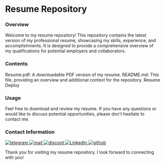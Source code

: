 # Resume Repository
### Overview
Welcome to my resume repository! This repository contains the latest version of my professional resume, showcasing my skills, experience, and accomplishments. It is designed to provide a comprehensive overview of my qualifications for potential employers and collaborators.

### Contents
Resume.pdf: A downloadable PDF version of my resume.
README.md: This file, providing an overview and additional context for the repository.
Resume Deploy

### Usage
Feel free to download and review my resume. If you have any questions or would like to discuss potential opportunities, please don't hesitate to contact me.

### Contact Information

<div id="badges">
 <a href="https://t.me/Tatiana_1000_Dribnyz" target="_blank">
  <img src="https://img.shields.io/badge/Telegram-2CA5E0?style=for-the-badge&logo=telegram&logoColor=white" alt="telegram"/>
 </a>
 <a href="mailto:belangelphone@gmail.com" target="_blank">
  <img src="https://img.shields.io/badge/Gmail-D14836?style=for-the-badge&logo=gmail&logoColor=white" alt="mail"/>
 </a>
 <a href="https://discordapp.com/users/674720964143218723" target="_blank">
  <img src="https://img.shields.io/badge/Discord-0000CD?style=for-the-badge&logo=Codewars&logoColor=white" alt="discord"/>
 </a>
 <a href="https://www.linkedin.com/in/tatiana-shpakova-51b5a62a0/" target="_blank">
  <img src="https://img.shields.io/badge/LinkedIn-4169E1?style=for-the-badge&logo=Codewars&logoColor=white" alt="LinkedIn"/>
 </a>
  <a href="https://github.com/Tetiana-KET" target="_blank">
  <img src="https://img.shields.io/badge/github%20-121013?style=for-the-badge&logo=github&logoColor=white" alt="github"/>
 </a>
</div>

Thank you for visiting my resume repository. I look forward to connecting with you!
